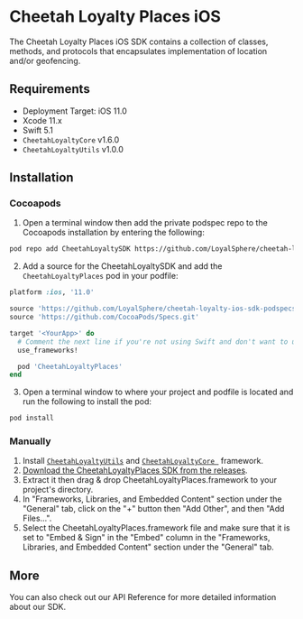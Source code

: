 # Cheetah Loyalty Places iOS

The Cheetah Loyalty Places iOS SDK contains a collection of classes, methods, and protocols that encapsulates implementation of location and/or geofencing.

## Requirements
* Deployment Target: iOS 11.0
* Xcode 11.x
* Swift 5.1
* `CheetahLoyaltyCore` v1.6.0
* `CheetahLoyaltyUtils` v1.0.0

## Installation

### Cocoapods

1. Open a terminal window then add the private podspec repo to the Cocoapods installation by entering the following:

```sh
pod repo add CheetahLoyaltySDK https://github.com/LoyalSphere/cheetah-loyalty-ios-sdk-podspecs.git
```

2. Add a source for the CheetahLoyaltySDK and add the `CheetahLoyaltyPlaces` pod in your podfile:

```ruby
platform :ios, '11.0'

source 'https://github.com/LoyalSphere/cheetah-loyalty-ios-sdk-podspecs.git'
source 'https://github.com/CocoaPods/Specs.git'

target '<YourApp>' do
  # Comment the next line if you're not using Swift and don't want to use dynamic frameworks
  use_frameworks!

  pod 'CheetahLoyaltyPlaces'
end
```

3. Open a terminal window to where your project and podfile is located and run the following to install the pod:

```sh
pod install
```

### Manually

1. Install [`CheetahLoyaltyUtils`](https://github.com/LoyalSphere/cheetah-loyalty-ios-sdk/blob/master/CheetahLoyaltyUtils/README.md) and [`CheetahLoyaltyCore `](https://github.com/LoyalSphere/cheetah-loyalty-ios-sdk/blob/master/CheetahLoyaltyCore/README.md) framework.
2. [Download the CheetahLoyaltyPlaces SDK from the releases](https://github.com/LoyalSphere/cheetah-loyalty-ios-sdk/releases).
3. Extract it then drag & drop CheetahLoyaltyPlaces.framework to your project's directory.
4. In "Frameworks, Libraries, and Embedded Content" section under the "General" tab, click on the "+" button then "Add Other", and then "Add Files...".
5. Select the CheetahLoyaltyPlaces.framework file and make sure that it is set to "Embed & Sign" in the "Embed" column in the "Frameworks, Libraries, and Embedded Content" section under the "General" tab.

## More
You can also check out our API Reference for more detailed information about our SDK.
